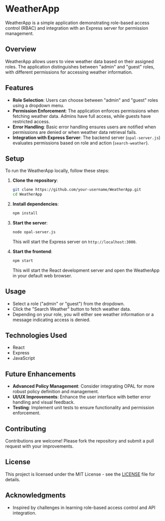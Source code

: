 # WeatherApp

WeatherApp is a simple application demonstrating role-based access control (RBAC) and integration with an Express server for permission management.

## Overview

WeatherApp allows users to view weather data based on their assigned roles. The application distinguishes between "admin" and "guest" roles, with different permissions for accessing weather information.

## Features

- **Role Selection**: Users can choose between "admin" and "guest" roles using a dropdown menu.
- **Permission Enforcement**: The application enforces permissions when fetching weather data. Admins have full access, while guests have restricted access.
- **Error Handling**: Basic error handling ensures users are notified when permissions are denied or when weather data retrieval fails.
- **Integration with Express Server**: The backend server (`opal-server.js`) evaluates permissions based on role and action (`search-weather`).

## Setup

To run the WeatherApp locally, follow these steps:

1. **Clone the repository**:
   ```bash
   git clone https://github.com/your-username/WeatherApp.git
   cd WeatherApp
   ```

2. **Install dependencies**:
   ```bash
   npm install
   ```

3. **Start the server**:
   ```bash
   node opal-server.js
   ```

   This will start the Express server on `http://localhost:3000`.

4. **Start the frontend**:
   ```bash
   npm start
   ```

   This will start the React development server and open the WeatherApp in your default web browser.

## Usage

- Select a role ("admin" or "guest") from the dropdown.
- Click the "Search Weather" button to fetch weather data.
- Depending on your role, you will either see weather information or a message indicating access is denied.

## Technologies Used

- React
- Express
- JavaScript

## Future Enhancements

- **Advanced Policy Management**: Consider integrating OPAL for more robust policy definition and management.
- **UI/UX Improvements**: Enhance the user interface with better error handling and visual feedback.
- **Testing**: Implement unit tests to ensure functionality and permission enforcement.

## Contributing

Contributions are welcome! Please fork the repository and submit a pull request with your improvements.

## License

This project is licensed under the MIT License - see the [LICENSE](LICENSE) file for details.

## Acknowledgments

- Inspired by challenges in learning role-based access control and API integration.
